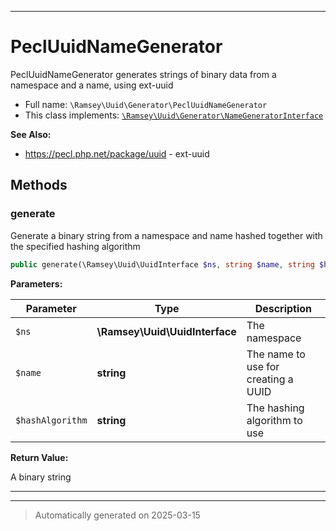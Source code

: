 ***

# PeclUuidNameGenerator

PeclUuidNameGenerator generates strings of binary data from a namespace and a
name, using ext-uuid



* Full name: `\Ramsey\Uuid\Generator\PeclUuidNameGenerator`
* This class implements:
[`\Ramsey\Uuid\Generator\NameGeneratorInterface`](./NameGeneratorInterface.md)

**See Also:**

* https://pecl.php.net/package/uuid - ext-uuid




## Methods


### generate

Generate a binary string from a namespace and name hashed together with
the specified hashing algorithm

```php
public generate(\Ramsey\Uuid\UuidInterface $ns, string $name, string $hashAlgorithm): string
```








**Parameters:**

| Parameter | Type | Description |
|-----------|------|-------------|
| `$ns` | **\Ramsey\Uuid\UuidInterface** | The namespace |
| `$name` | **string** | The name to use for creating a UUID |
| `$hashAlgorithm` | **string** | The hashing algorithm to use |


**Return Value:**

A binary string




***


***
> Automatically generated on 2025-03-15
